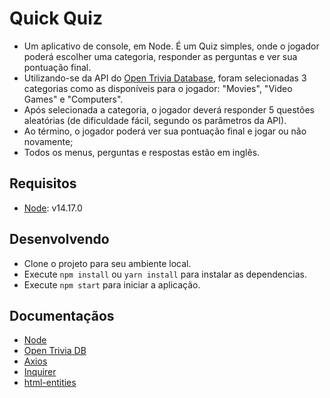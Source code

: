 # Quick Quiz

- Um aplicativo de console, em Node. É um Quiz simples, onde o jogador poderá escolher uma categoria, responder as perguntas
  e ver sua pontuação final.
- Utilizando-se da API do [Open Trivia Database](https://opentdb.com), foram selecionadas 3 categorias como as disponíveis para o jogador: "Movies", "Video Games" e "Computers".
- Após selecionada a categoria, o jogador deverá responder 5 questões aleatórias (de dificuldade fácil, segundo os parâmetros da API).
- Ao término, o jogador poderá ver sua pontuação final e jogar ou não novamente;
- Todos os menus, perguntas e respostas estão em inglês.

## Requisitos

- [Node](https://nodejs.org/en/): v14.17.0

## Desenvolvendo

- Clone o projeto para seu ambiente local.
- Execute `npm install` ou `yarn install` para instalar as dependencias.
- Execute `npm start` para iniciar a aplicação.

## Documentaçãos

- [Node](https://nodejs.org/en/)
- [Open Trivia DB](https://opentdb.com/api_config.php)
- [Axios](https://axios-http.com/docs/intro)
- [Inquirer](https://www.npmjs.com/package/inquirer#documentation)
- [html-entities](https://www.npmjs.com/package/html-entities)
